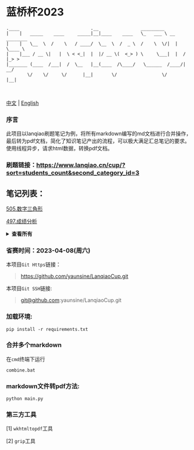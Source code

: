 # 蓝桥杯2023
```
.____                           .__                _________               
|    |   _____    ____     _____|__|____    ____   \_   ___ \ __ ________  
|    |   \__  \  /    \   / ____/  \__  \  /  _ \  /    \  \/|  |  \____ \ 
|    |___ / __ \|   |  \ < <_|  |  |/ __ \(  <_> ) \     \___|  |  /  |_> >
|_______ (____  /___|  /  \__   |__(____  /\____/   \______  /____/|   __/ 
        \/    \/     \/      |__|       \/                 \/      |__|    
```

<p style="text-align: center">
    <img src="https://img.shields.io/badge/语言-python3.7-orange.svg" alt=""/>
    <img src="https://img.shields.io/badge/运行终端-Windows-yellow.svg" alt=""/>
    <img src="https://img.shields.io/badge/开源协议-MIT协议-green.svg" alt=""/>
</p>

[中文](readme-zh.md) | [English](readme-en.md)

### 序言
此项目以lanqiao刷题笔记为例，将所有markdown编写的md文档进行合并操作，最后转为pdf文档，简化了知识笔记产出的流程，可以极大满足汇总笔记的要求。使用线程异步，请求html数据，转换pdf文档。

### 刷题链接：https://www.lanqiao.cn/cup/?sort=students_count&second_category_id=3


## 笔记列表：

[505.数字三角形](page/505NumberThreeAngle.md)

[497.成绩分析](page/497Grade.md)

<details>
    
<summary><b>查看所有</b></summary>

- [598.排序](page/598Sort.md)

- [594.蛇形填数](page/SnakeFillin-594.md)

- [597.跑步锻炼](page/RunExercise-597.md)

- [646.等差素数列](page/IsochromaticPrimeSequence-646.md)

- [819.递增序列](page/IncrementalSequence-819.md)

- [604.组队](page/OrganizeATeam-604.md)

- [1643.货物摆放](page/GoodsPlacement-1463.md)

- [1445.空间](page/1445Space.md)

- [2080.求和](page/Sum-2080.md)

- [2060.裁纸刀](page/PaperCutter-2060.md)

- [595.七段码](page/seven-segment_code-595.md)

- [2381.三角回文数](page/TrianglePlindrome-2381.md)

- [1452.时间显示](page/TimeShow-1452.md)

- [2140.星期计算](page/WeeklyCalculation-2140.md)

- [595.七段码](page/seven-segment_code-595.md)

- [2118.字母排列](page/ArrangeLetters-2118.md)

- [2380.打卡](page/ClockIn-2380.md)

- [605.年号字串](page/YearString-605.md)
    
</details>







### 省赛时间：2023-04-08(周六)

本项目`Git Https`链接：
> https://github.com/yaunsine/LanqiaoCup.git


本项目`Git SSH`链接:
> git@github.com:yaunsine/LanqiaoCup.git


### 加载环境:
```shell
pip install -r requirements.txt
```

### 合并多个markdown
在`cmd`终端下运行
```shell
combine.bat
```

### markdown文件转pdf方法:
```shell
python main.py
```


### 第三方工具
[1] `wkhtmltopdf`工具

[2] `grip`工具


